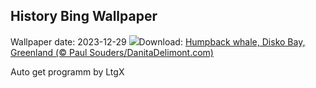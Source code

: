 ## History Bing Wallpaper
Wallpaper date: 2023-12-29
![](https://www.bing.com/th?id=OHR.GreenlandHumpback_EN-GB8931241370_UHD.jpg&w=1000)Download: [Humpback whale, Disko Bay, Greenland (© Paul Souders/DanitaDelimont.com)](https://www.bing.com/th?id=OHR.GreenlandHumpback_EN-GB8931241370_UHD.jpg)

Auto get programm by LtgX
